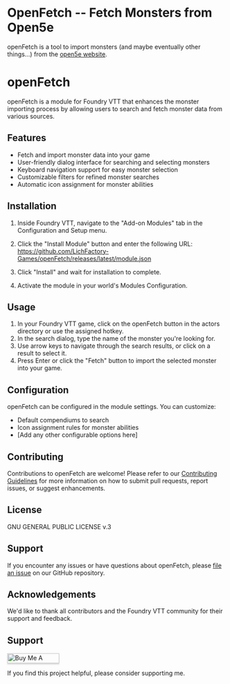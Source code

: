 # OpenFetch -- Fetch Monsters from Open5e

openFetch is a tool to import monsters (and maybe eventually other things...) from the [open5e website](https://open5e.com). 

# openFetch

openFetch is a module for Foundry VTT that enhances the monster importing process by allowing users to search and fetch monster data from various sources.

## Features

- Fetch and import monster data into your game
- User-friendly dialog interface for searching and selecting monsters
- Keyboard navigation support for easy monster selection
- Customizable filters for refined monster searches
- Automatic icon assignment for monster abilities

## Installation

1. Inside Foundry VTT, navigate to the "Add-on Modules" tab in the Configuration and Setup menu.
2. Click the "Install Module" button and enter the following URL: https://github.com/LichFactory-Games/openFetch/releases/latest/module.json

3. Click "Install" and wait for installation to complete.
4. Activate the module in your world's Modules Configuration.

## Usage

1. In your Foundry VTT game, click on the openFetch button in the actors directory or use the assigned hotkey.
2. In the search dialog, type the name of the monster you're looking for.
3. Use arrow keys to navigate through the search results, or click on a result to select it.
4. Press Enter or click the "Fetch" button to import the selected monster into your game.

## Configuration

openFetch can be configured in the module settings. You can customize:

- Default compendiums to search
- Icon assignment rules for monster abilities
- [Add any other configurable options here]

## Contributing

Contributions to openFetch are welcome! Please refer to our [Contributing Guidelines](CONTRIBUTING.md) for more information on how to submit pull requests, report issues, or suggest enhancements.

## License

GNU GENERAL PUBLIC LICENSE v.3

## Support

If you encounter any issues or have questions about openFetch, please [file an issue](https://github.com/[your-username]/openFetch/issues) on our GitHub repository.

## Acknowledgements

We'd like to thank all contributors and the Foundry VTT community for their support and feedback.

## Support 

<a href="https://www.buymeacoffee.com/fxpy8fzgyxg" target="_blank"><img src="https://www.buymeacoffee.com/assets/img/custom_images/orange_img.png" alt="Buy Me A Coffee" style="height: 23px !important;width: 120px !important;box-shadow: 0px 3px 2px 0px rgba(190, 190, 190, 0.5) !important;-webkit-box-shadow: 0px 3px 2px 0px rgba(190, 190, 190, 0.5) !important;" ></a>

If you find this project helpful, please consider supporting me. 


